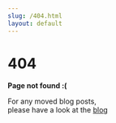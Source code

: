 ```yaml
---
slug: /404.html
layout: default
---
```


<div class="not-found-container">
  <h1 class="not-found-title">404</h1>

  <p><strong>Page not found :(</strong></p>
  <p>For any moved blog posts, <br/>please have a look at the <a href="{{ "/blog" | absolute_url }}">blog</a></p>
</div>
